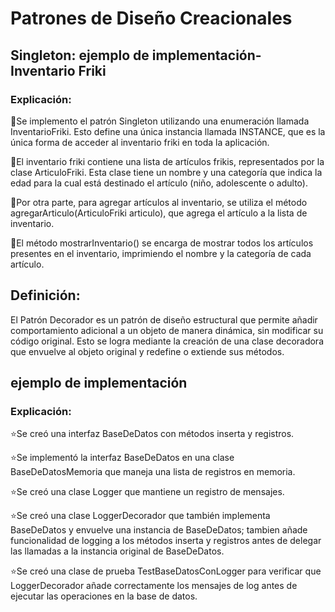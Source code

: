 # Patrones de Diseño Creacionales 

## Singleton: ejemplo de implementación-Inventario Friki

### Explicación:

🍄Se implemento el patrón Singleton utilizando una enumeración llamada InventarioFriki. Esto define una única instancia llamada INSTANCE, que es la única forma de acceder al inventario friki en toda la aplicación.

🍄El inventario friki contiene una lista de artículos frikis, representados por la clase ArticuloFriki. Esta clase tiene un nombre y una categoría que indica la edad para la cual está destinado el artículo (niño, adolescente o adulto).

🍄Por otra parte, para agregar artículos al inventario, se utiliza el método agregarArticulo(ArticuloFriki articulo), que agrega el artículo a la lista de inventario.

🍄El método mostrarInventario() se encarga de mostrar todos los artículos presentes en el inventario, imprimiendo el nombre y la categoría de cada artículo.

## Definición:
El Patrón Decorador es un patrón de diseño estructural que permite añadir comportamiento adicional a un objeto de manera dinámica, sin modificar su código original. Esto se logra mediante la creación de una clase decoradora que envuelve al objeto original y redefine o extiende sus métodos.

## ejemplo de implementación
### Explicación:

⭐️Se creó una interfaz BaseDeDatos con métodos inserta y registros.

⭐️Se implementó la interfaz BaseDeDatos en una clase BaseDeDatosMemoria que maneja una lista de registros en memoria.

⭐️Se creó una clase Logger que mantiene un registro de mensajes.

⭐️Se creó una clase LoggerDecorador que también implementa BaseDeDatos y envuelve una instancia de BaseDeDatos; tambien añade funcionalidad de logging a los métodos inserta y registros antes de delegar las llamadas a la instancia original de BaseDeDatos.

⭐️Se creó una clase de prueba TestBaseDatosConLogger para verificar que LoggerDecorador añade correctamente los mensajes de log antes de ejecutar las operaciones en la base de datos.

